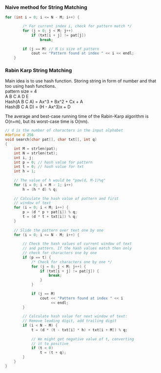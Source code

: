 
### Naive method for String Matching 
```cpp
for (int i = 0; i <= N - M; i++) {

        /* For current index i, check for pattern match */
        for (j = 0; j < M; j++)
            if (txt[i + j] != pat[j])
                break;
 
        if (j == M) // M is size of pattern
            cout << "Pattern found at index " << i << endl;
    }
```


### Rabin Karp String Matching 
Main idea is to use hash function. Storing string in form of number and that too using hash functions.
<br>
pattern size = 4 <br>
A B C A D E <br>
Hash(A B C A) = Ax^3 + Bx^2 + Cx + A   <br>
Hash(B C A D) = (H - Ax^3)x + D <br>

The average and best-case running time of the Rabin-Karp algorithm is O(n+m), but its worst-case time is O(nm).<br>

```cpp
// d is the number of characters in the input alphabet
#define d 256
void search(char pat[], char txt[], int q)
{
    int M = strlen(pat);
    int N = strlen(txt);
    int i, j;
    int p = 0; // hash value for pattern
    int t = 0; // hash value for txt
    int h = 1;
 
    // The value of h would be "pow(d, M-1)%q"
    for (i = 0; i < M - 1; i++)
        h = (h * d) % q;
 
    // Calculate the hash value of pattern and first
    // window of text
    for (i = 0; i < M; i++) {
        p = (d * p + pat[i]) % q;
        t = (d * t + txt[i]) % q;
    }
 
    // Slide the pattern over text one by one
    for (i = 0; i <= N - M; i++) {
 
        // Check the hash values of current window of text
        // and pattern. If the hash values match then only
        // check for characters one by one
        if (p == t) {
            /* Check for characters one by one */
            for (j = 0; j < M; j++) {
                if (txt[i + j] != pat[j]) {
                    break;
                }
            }
 
            if (j == M)
                cout << "Pattern found at index " << i
                     << endl;
        }
 
        // Calculate hash value for next window of text:
        // Remove leading digit, add trailing digit
        if (i < N - M) {
            t = (d * (t - txt[i] * h) + txt[i + M]) % q;
 
            // We might get negative value of t, converting
            // it to positive
            if (t < 0)
                t = (t + q);
        }
    }
}
```
